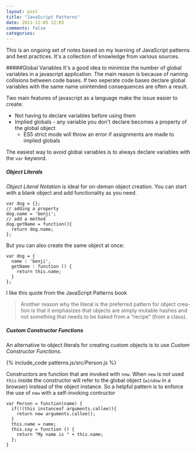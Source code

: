 ```yaml
---
layout: post
title: "JavaScript Patterns"
date: 2011-12-05 12:03
comments: false
categories: 
---
```


This is an ongoing set of notes based on my learning of JavaScript
patterns and best practices. It's a collection of knowledge from various
sources. 

#####Global Variables
It's a good idea to minimize the number of global variables in a
javascript application. The main reason is because of naming collisions
between code bases. If two seperate code bases declare global variables
with the same name unintended consequences are often a result.  

Two main features of javascript as a language
make the issue easier to create:  

- Not having to declare variables before using them  
- Implied globals - any variable you don't declare becomes a property
   of the global object  
    - ES5 strict mode will throw an error if assignments are made to implied globals  

The easiest way to avoid global variables is to always declare variables
with the `var` keyword. 

##### Object Literals 
_Object Literal Notation_ is ideal for on-deman object creation. You can
start with a blank object and add functionality as you need.  

    var dog = {};
    // adding a property 
    dog.name = 'benji';
    // add a method
    dog.getName = function(){ 
      return dog.name;
    };

But you can also create the same object at once:  

    var dog = {
      name : 'benji',
      getName : function () {
        return this.name;
      }
    };

I like this quote from the JavaScript Patterns book
>Another reason why the literal is the preferred pattern for object crea- tion is that it emphasizes that objects are simply mutable hashes and not something that needs to be baked from a “recipe” (from a class).

##### Custom Constructor Functions
An alternative to object literals for creating custom objects is to use
_Custom Constructor Functions_. 

{% include_code patterns.js/src/Person.js %}

Constructors are function that are invoked with `new`. When `new` is not
used `this` inside the constructor will refer to the global object
(`window` in a browser) instead of the object instance. So a helpful
pattern is to enforce the use of `new` with a self-invoking contructor

    var Person = function(name) { 
      if(!(this instanceof arguments.callee)){
        return new arguments.callee();
      }
      this.name = name;
      this.say = function () {
        return "My name is " + this.name;
      };
    }

